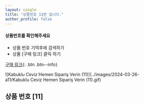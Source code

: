```yaml
---
layout: single
title: "상품번호 11번 입니다."
author_profile: false
---
```




<div class="notice--info">
<h4> 상품번호를 확인해주세요 </h4>
<ul>
    <li> 상품 번호 기억후에 검색하기 </li>
    <li> 상품 [구매 링크] 클릭 하기 </li>
</ul>
</div>


[구매 링크](https://link.coupang.com/a/bvBEgI){: .btn .btn--info}

![Kabuklu Ceviz   Hemen Sipariş Verin (11)](../images/2024-03-26-a11/Kabuklu Ceviz   Hemen Sipariş Verin (11).gif)

## 상품 번호 [11]